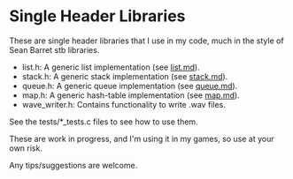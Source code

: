 # Single Header Libraries

These are single header libraries that I use in my code, much in the style of Sean Barret stb libraries.

* list.h: A generic list implementation (see [list.md](https://github.com/acoto87/shl/blob/master/list.md)).
* stack.h: A generic stack implementation (see [stack.md](https://github.com/acoto87/shl/blob/master/stack.md)).
* queue.h: A generic queue implementation (see [queue.md](https://github.com/acoto87/shl/blob/master/queue.md)).
* map.h: A generic hash-table implementation (see [map.md](https://github.com/acoto87/shl/blob/master/map.md)).
* wave_writer.h: Contains functionality to write .wav files.

See the tests/*_tests.c files to see how to use them.

These are work in progress, and I'm using it in my games, so use at your own risk.

Any tips/suggestions are welcome.
